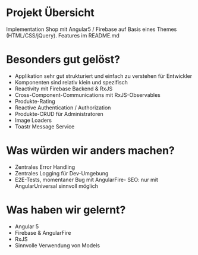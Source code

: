 # Projekt Übersicht
Implementation Shop mit Angular5 / Firebase auf Basis eines Themes (HTML/CSS/jQuery).
Features im README.md

# Besonders gut gelöst?
- Applikation sehr gut strukturiert und einfach zu verstehen für Entwickler
- Komponenten sind relativ klein und spezifisch
- Reactivity mit Firebase Backend & RxJS
- Cross-Component-Communications mit RxJS-Observables
- Produkte-Rating
- Reactive Authentication / Authorization
- Produkte-CRUD für Administratoren
- Image Loaders
- Toastr Message Service

# Was würden wir anders machen?
- Zentrales Error Handling
- Zentrales Logging für Dev-Umgebung
- E2E-Tests, momentaner Bug mit AngularFire- SEO: nur mit AngularUniversal sinnvoll möglich

# Was haben wir gelernt?
- Angular 5
- Firebase & AngularFire
- RxJS
- Sinnvolle Verwendung von Models
